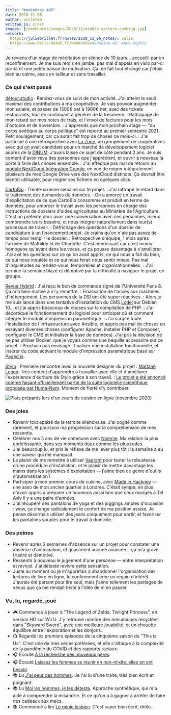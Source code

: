 ```yaml
---
title: "Weeknotes #45"
date: 2020-11-08
author: oncletom
written_in: Crest
images: [/weeknotes/images/2020/11/middle-eastern-cooking.jpg]
network:
  https://juliebrillet.fr/notes/2020_11_06_notes/: Julie
  https://www.hello-bokeh.fr/weeknotes#semaine-45: Anne-Sophie
---
```


Je reviens d'un stage de méditation en silence de 10 jours… accueilli par un reconfinement. Je me suis remis en jambe, pas mal d'appels en visio par-ci par-là et une petite baisse de motivation. Ça me fait tout étrange car j'étais bien au calme, assis en tailleur et sans travailler.

<!--more-->

### Ce qui s'est passé

[détour.studio]
: Rendez-vous de suivi de mon activité. J'ai atteint le seuil maximal des contributions à ma coopérative. Je vais pouvoir augmenter mon salaire, et passer de 1500€ net à 1900€ net, avec des tickets restaurants, tout en continuant à générer de la trésorerie.
: Rattrapage de mon retard sur mes notes de frais, et l'envoi de factures pour les mois d'octobre et de novembre.
: J'apprends que mon prochain stage — "du corps poétique au corps politique" est reporté au premier semestre 2021. Petit soulagement, car ça aurait fait trop de choses ce mois-ci.
: J'ai participé à une rétrospective avec [La Zone](http://la.zone), un groupement de coopératives avec qui [on](https://dtc-innovation.org) avait candidaté pour un marché de développement logiciel auprès de la [DINUM](https://www.numerique.gouv.fr/dinum/). J'avais laissé ce sujet de côté pendant 2 ans. Je suis content d'avoir revu des personnes que j'apprécient, et ouvrir à nouveau la porte à faire des choses ensemble.
: J'ai effectué pas mal de retours au [module NextCloud Intégration Google](https://apps.nextcloud.com/apps/integration_google), en vue de migrer intégralement plusieurs de mes Google Drive vers des NextCloud distincts. Ça devrait être bientôt utilisable, pour migrer ses fichiers en quelques clics.

[CartoBio]
: Trente-sixième semaine sur le projet.
: J'ai rattrapé le retard dans le traitement des demandes de données.
: On a amorcé un travail d'explicitation de ce que CartoBio consomme et produit en terme de données, pour amorcer le travail avec les personnes en charge des instructions de dossiers d'aides agricultures au Ministère de l'Agriculture. C'est un prétexte pour avoir une conversation avec ces personnes, mieux comprendre leurs besoins, et nous intégrer naturellement dans leur(s) processus de travail.
: Défrichage des questions d'un dossier de candidature à un financement projet. Je crains qu'on n'aie pas assez de temps pour remplir le dossier.
: Rétrospective d'équipe, 1 mois après l'arrivée de Mathilde et de Charlotte. C'est intéressant car c'est moins homogène qu'avant dans les vécus, et ça pousse davantage à s'améliorer. J'ai axé les questions sur ce qu'on avait appris, ce qui nous a fait du bien, ce qui nous inquiète et ce qui nous ferait nous sentir mieux. Pas mal d'inquiétudes au rendez-vous, temporelles et organisationnelles.
: J'ai terminé la semaine blazé et démotivé par la difficulté à naviguer le projet en groupe.

[Revue Hybrid]
: J'ai reçu le bon de commande signé de l'Université Paris 8. Ça m'a bien motivé à m'y remettre.
: Finalisation de l'accès aux machines d'hébergement. Les personnes de la DSI ont été super réactives.
: Alors je me suis lancé dans une tentative d'installation du CMS [Lodel](https://github.com/OpenEdition/lodel) sur Debian 10… et j'ai appris beaucoup de choses sur la compilation de PHP.
: J'ai décortiqué le fonctionnement du logiciel pour anticiper où et comment intégrer le module d'impression paramétrique.
: J'ai scripté toute l'installation de l'infrastructure avec Ansible, et appris pas mal de choses en essayant diverses choses (configurer Apache, installer PHP et Composer, configurer le CMS et initialiser la base de données). J'ai pris la décision de ne pas utiliser Docker, que je voyais comme une béquille accessoire sur ce projet.
: Prochain pas envisagé : finaliser une installation fonctionnelle, et insérer du code activant le module d'impression paramétrique basé sur [Paged.js][paged.js].

[Stylo]
: Première rencontre avec la nouvelle designer du projet : [Maïtané Lenoir](https://www.maiwann.net/). Très content d'apprendre à travailler avec elle et d'améliorer l'expérience d'écriture de Stylo grâce à son travail.
: [Le projet a été annoncé comme faisant officiellement partie de la suite logicielle scientifique proposée par Huma-Num](https://humanum.hypotheses.org/6311). Moment de fierté d'y contribuer.

![](/weeknotes/images/2020/11/middle-eastern-cooking.jpg "Plats préparés lors d'un cours de cuisine en ligne (novembre 2020)")

### Des joies

- Revenir tout apaisé de la retraite silencieuse. J'ai cogité comme rarement, et poursuivi ma progression sur la compréhension de mes ressentis.
- Célébrer nos 5 ans de vie commune avec [Noémie]. Ma relation la plus enrichissante, dans ses moments doux comme les plus rudes.
- J'ai beaucoup lu, et pris le réflexe de me lever plus tôt : la semaine a eu une saveur qui me manquait.
- Le plaisir de me remettre à utiliser [Vagrant](https://www.vagrantup.com/) pour tester la robustesse d'une procédure d'installation, et le plaisir de mettre davantage les mains dans les systèmes d'exploitation — j'aime bien ce genre d'outils d'automatisation !
- Participer à mon premier cours de cuisine, avec [Made in Hackney](https://madeinhackney.org/whats-on/event/middle-eastern-feast) — une asso de mon ancien quartier à Londres. C'était sympa, en plus d'avoir appris à préparer un houmous aussi bon que ceux mangés à Tel Aviv il y a une paire d'années.
- J'ai récupéré des pantalons de yoga et des joggings amples d'occasion : wow, ça change radicalement le confort de ma position assise. Je pense désormais utiliser des jeans uniquement pour sortir, et favoriser les pantalons souples pour le travail à domicile.

### Des peines

- Revenir après 2 semaines d'absence sur un projet pour constater une absence d'anticipation, et quasiment aucune avancée… ça m'a grave frustré et démotivé.
- Ressentir à nouveau le jugement d'une personne — entre interprétation et _revival_. J'ai _détesté_ revivre cette sensation.
- Juste au moment où je m'apprêtais à abandonner l'organisation des lectures de livre en ligne, le confinement crée un regain d'intérêt. J'aurais été partant pour lire seul, mais j'aime tellement les partages de vécus que ça me rendait triste à l'idée de m'en passer.

### Vu, lu, regardé, joué

- 🎮 Commencé à jouer à "The Legend of Zelda: Twilight Princess", en version HD sur Wii U. J'y retrouve nombre des mécaniques recyclées dans "Skyward Sword", avec une meilleure jouabilité, et un chouette équilibre entre l'exploration et les donjons.
- 📺 Regardé les premiers épisodes de la cinquième saison de "This is Us". C'est une de mes séries préférées, et elle s'attaque à la complexité de la pandémie du COVID et des rapports raciaux.
- 🎧 Écouté [À la recherche des nouveaux pères](https://www.binge.audio/podcast/les-couilles-sur-la-table/a-la-recherche-des-nouveaux-peres).
- 🎧 Écouté [Laissez les femmes se réunir en non-mixité, elles en ont besoin](http://www.slate.fr/podcast/195509/femme-reunir-non-mixite-boys-club-masculinite-mansplaining-46).
- 📚 Lu [J'ai peur des hommes](https://www.editions-rm.ca/livres/jai-peur-des-hommes/). Je l'ai lu d'une traite, très bien écrit et poignant.
- 📚 Lu [Moi les hommes, je les déteste](https://www.seuil.com/ouvrage/moi-les-hommes-je-les-deteste-pauline-harmange/9782021476835). Approche synthétique, qui m'a aidé à comprendre la misandrie. Et ce qu'on a à gagner à arrêter de faire des cadeaux aux mecs.
- 📚 Commencé à lire [Le génie lesbien](https://www.grasset.fr/livres/le-genie-lesbien-9782246821779). C'est super bien écrit, drôle.

[détour.studio]: /
[Stylo]: https://github.com/EcrituresNumeriques/stylo
[CartoBio]: https://cartobio.org/
[Usine Vivante]: https://www.usinevivante.org
[Revue Hybrid]: https://www.puv-editions.fr/collections/hybrid.html
[Master 2 Design et Management de l'Innovation Interactive]: https://www.gobelins.fr/formation/mdi-design-et-management-de-l-innovation-interactive-cycle-2-lead-technique-ou-lead
[Master 2 Innovation & transformation numérique]: https://www.sciencespo.fr/ecole-management-innovation/fr/formations/innovation-transformation-numerique.html
[paged.js]: https://www.pagedjs.org/
[YesWiki]: https://yeswiki.net/

[Noémie]: https://noemiegirard.co
[Sofia]: https://twitter.com/sofiaboulaarab
[Anne-Sophie]: https://hello-bokeh.fr
[Guillaume]: https://www.yuzutech.fr/
[Claire]: https://www.lassembleuse.fr/
[Antoine]: https://www.quaternum.net/
[Alexandre]: https://apollonet.fr/
